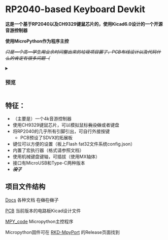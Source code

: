 # RP2040-based Keyboard Devkit

**这是一个基于RP2040以及CH9329键鼠芯片的，使用Kicad6.0设计的一个开源音游控制器**

**使用MicroPython作为程序主控**

_~~只是一个高一学生用业余时间整出来的垃圾项目罢了，PCB布线设计以及代码什么的肯定有很多问题（~~_

<details><summary>

### 预览

</summary>

![1](/Docs/PICs/IMG_1.jpg)
![2](/Docs/PICs/IMG_2.jpg)

</details>


## 特征：

  - （主要是）一个4k音游控制器
  - 使用CH9329键鼠芯片，可以模拟鼠标~~我没做~~或者键盘
  - 将RP2040的几乎所有引脚引出，可自行外接按键
    - PCB预设了SDVX的拓展板
  - 键位可以方便的设置（板上Flash fat32文件系统config.json）
  - 内置了宏执行器（格式请参照文档）
  - 使用机械键盘键轴，可插拔（使用MX轴体）
  - 接口有MicroUSB和Type-C两种版本
  - ~~***没了***~~

## 项目文件结构
  [Docs](https://github.com/PCX-LK/RKD/tree/main/Docs) 各种文档 ~~在做在做了~~

  [PCB](https://github.com/PCX-LK/RKD/tree/main/PCB) 当前版本的电路板Kicad设计文件

  [MPY_code](https://github.com/PCX-LK/RKD/tree/main/MPY_code) Micropython主控程序

  Micropython固件可在 [RKD-MpyPort](https://github.com/PCX-LK/RKD-MpyPort) 的Release页面找到
